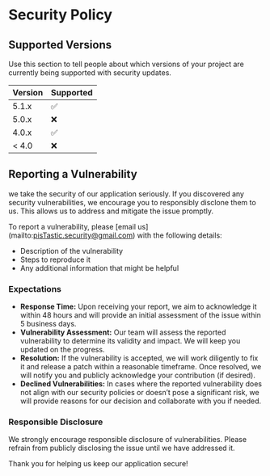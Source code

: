 # Security Policy

## Supported Versions

Use this section to tell people about which versions of your project are
currently being supported with security updates.

| Version | Supported          |
| ------- | ------------------ |
| 5.1.x   | :white_check_mark: |
| 5.0.x   | :x:                |
| 4.0.x   | :white_check_mark: |
| < 4.0   | :x:                |

## Reporting a Vulnerability

we take the security of our application seriously. If you discovered any security vulnerabilities, we encourage you to responsibly disclone them to us.
This allows us to address and mitigate the issue promptly.

To report a vulnerability, please [email us] (mailto:pisTastic.security@gmail.com) with the following details:

- Description of the vulnerability
- Steps to reproduce it
- Any additional information that might be helpful

### Expectations

- **Response Time:** Upon receiving your report, we aim to acknowledge it within 48 hours and will provide an initial assessment of the issue within 5 business days.
- **Vulnerability Assessment:** Our team will assess the reported vulnerability to determine its validity and impact. We will keep you updated on the progress.
- **Resolution:** If the vulnerability is accepted, we will work diligently to fix it and release a patch within a reasonable timeframe. Once resolved, we will notify you and publicly acknowledge your contribution (if desired).
- **Declined Vulnerabilities:** In cases where the reported vulnerability does not align with our security policies or doesn’t pose a significant risk, we will provide reasons for our decision and collaborate with you if needed.

### Responsible Disclosure

We strongly encourage responsible disclosure of vulnerabilities. Please refrain from publicly disclosing the issue until we have addressed it.

Thank you for helping us keep our application secure!
